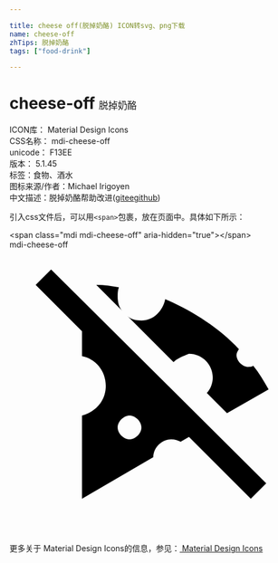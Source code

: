 ```yaml
---

title: cheese off(脱掉奶酪) ICON转svg、png下载
name: cheese-off
zhTips: 脱掉奶酪
tags: ["food-drink"]

---
```


# cheese-off  <small style="font-size: 60%;font-weight: 100">脱掉奶酪</small>


<div class="detail-page">
<p>
<span>
ICON库：
<span class="badge-secondary badge">Material Design Icons</span> 
</span>
<br/>
<span>
CSS名称：
<span class="badge-secondary badge">mdi-cheese-off</span> 
</span>
<br/>
<span>
unicode：
<span class="badge-secondary badge">F13EE</span> 
<copy-btn content='F13EE' btn-title=""></copy-btn>
<copy-btn :content='String.fromCodePoint(parseInt("F13EE", 16))' btn-title="复制U"></copy-btn>
</span>
<br/>
<span>
版本：
<span class="badge-secondary badge">5.1.45</span> 
</span><br/><span>标签：<span class="badge-light badge"><router-link to="/tags/food-drink.html">食物、酒水</router-link></span></span>
<br/>
<span>图标来源/作者：<span class="badge-light badge">Michael Irigoyen</span></span> 
<br/>
<span class="zh-detail">中文描述：<span class="badge-primary badge">脱掉奶酪</span><span class="help-link"><span>帮助改进</span>(<a href="https://gitee.com/liuwave/icon-helper/edit/master/json/material/cheese-off.json" target="_blank" rel="noopener noreferrer">gitee</a><a href="https://github.com/liuwave/icon-helper/edit/master/json/material/cheese-off.json" target="_blank" rel="noopener noreferrer">github</a></span>)</span><br/>
</p>
</div>
<div class="alert alert-dark">
  <i class="mdi mdi-cheese-off mdi-48px"></i>
  <i class="mdi mdi-cheese-off mdi-36px"></i>
  <i class="mdi mdi-cheese-off mdi-24px"></i>
  <i class="mdi mdi-cheese-off mdi-18px"></i>
</div>
<div>
  <p>引入css文件后，可以用<code>&lt;span&gt;</code>包裹，放在页面中。具体如下所示：    
  </p>
  <div class="alert alert-primary" style="font-size: 14px">
    &lt;span class="mdi mdi-cheese-off" aria-hidden="true"&gt;&lt;/span&gt;
    <copy-btn content='<span class="mdi mdi-cheese-off" aria-hidden="true"></span>'></copy-btn>
  </div>
  <div class="alert alert-secondary">
    <i class="mdi mdi-cheese-off"
    style="font-size: 24px"
    aria-hidden="true"></i> mdi-cheese-off
    <copy-btn content="mdi-cheese-off" btn-title="复制图标名称"></copy-btn>
  </div>
</div>
<div id="svg" class="svg-wrap">
<svg xmlns="http://www.w3.org/2000/svg" viewBox="0 0 24 24"><path d="M3.5 1.7L2.2 3L6.1 6.9V9C7.2 9.2 8.1 10.2 8.1 11.5S7.2 13.7 6.1 14V21L12.1 17.5C12.1 16.7 12.8 16 13.6 16C13.9 16 14.2 16.1 14.4 16.2L15.1 15.8L20.3 21L21.6 19.7L3.5 1.7M10.1 16C9.6 16 9.1 15.5 9.1 15S9.6 14 10.1 14 11.1 14.5 11.1 15 10.6 16 10.1 16M13.8 9.5L9.9 5.6C10.2 5.9 10.6 6 11.1 6C12.1 6 12.9 5.2 13.1 4.2C15.4 5.2 17.6 6.6 19.3 8.4C19.2 8.6 19.1 8.7 19.1 8.9C19.1 9.4 19.6 9.9 20.1 9.9C20.3 9.9 20.4 9.9 20.5 9.8C21 10.4 21.4 11.1 21.8 11.8L18.3 13.8L16.6 12.1C16.9 11.8 17.1 11.3 17.1 10.8C17.1 9.7 16.2 8.8 15.1 8.8C14.6 9 14.1 9.2 13.8 9.5M9.5 5.2L7.3 3C8 3 8.6 3.1 9.2 3.2C9.1 3.5 9.1 3.7 9.1 4C9.1 4.4 9.2 4.9 9.5 5.2Z" /></svg>
</div>
<detail full-name='mdi-cheese-off'></detail>
    
<div><p>更多关于 Material Design Icons的信息，参见：<a target="_blank" href="https://iconhelper.cn/material.html"> Material Design Icons</a>
</p></div>
